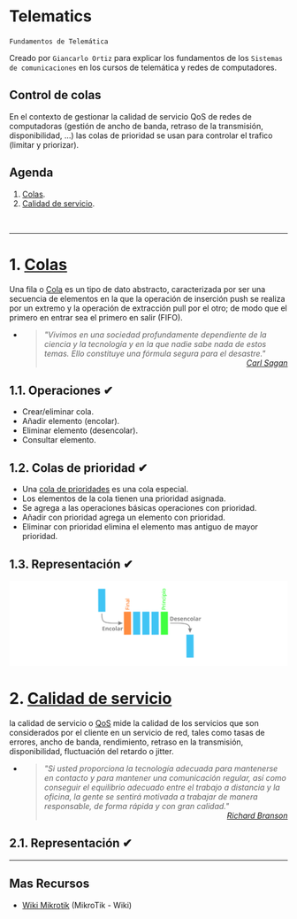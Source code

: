 # Telematics
<p><code>Fundamentos de Telemática</code></p>
<p>Creado por <code>Giancarlo Ortiz</code> para explicar los fundamentos de los <code>Sistemas de comunicaciones</code> en los cursos de telemática y redes de computadores.</p>

## Control de colas
En el contexto de gestionar la calidad de servicio QoS de redes de computadoras (gestión de ancho de banda, retraso de la transmisión, disponibilidad, ...) las colas de prioridad se usan para controlar el trafico (limitar y priorizar).


## Agenda
1. [Colas](#1-colas).
1. [Calidad de servicio](#2-calidad-de-servicio).

<br>

---
# 1. [Colas](#agenda)
Una fila o [Cola][1] es un tipo de dato abstracto, caracterizada por ser una secuencia de elementos en la que la operación de inserción push se realiza por un extremo y la operación de extracción pull por el otro; de modo que el primero en entrar sea el primero en salir (FIFO).

[1]:https://es.wikipedia.org/wiki/Cola_(inform%C3%A1tica)/

* ><i>"Vivimos en una sociedad profundamente dependiente de la ciencia y la tecnología y en la que nadie sabe nada de estos temas. Ello constituye una fórmula segura para el desastre."</i><br>
<cite style="display:block; text-align: right">[Carl Sagan](https://es.wikipedia.org/wiki/Carl_Sagan)</cite>

## 1.1. Operaciones ✔
* Crear/eliminar cola.
* Añadir elemento (encolar).
* Eliminar elemento (desencolar).
* Consultar elemento.

## 1.2. Colas de prioridad ✔
* Una [cola de prioridades][11_1] es una cola especial.
* Los elementos de la cola tienen una prioridad asignada.
* Se agrega a las operaciones básicas operaciones con prioridad. 
* Añadir con prioridad agrega un elemento con prioridad.
* Eliminar con prioridad elimina el elemento mas antiguo de mayor prioridad.

[11_1]:https://es.wikipedia.org/wiki/Cola_de_prioridades

## 1.3. Representación ✔

![Representación](../img/cola.svg "Cola")


# 2. [Calidad de servicio](#agenda)
la calidad de servicio o [QoS][2] mide la calidad de los servicios que son considerados por el cliente en un servicio de red, tales como tasas de errores, ancho de banda, rendimiento, retraso en la transmisión, disponibilidad, fluctuación del retardo o jitter.

[2]:https://es.wikipedia.org/wiki/Calidad_de_servicio

* ><i>"Si usted proporciona la tecnología adecuada para mantenerse en contacto y para mantener una comunicación regular, así como conseguir el equilibrio adecuado entre el trabajo a distancia y la oficina, la gente se sentirá motivada a trabajar de manera responsable, de forma rápida y con gran calidad."</i><br>
<cite style="display:block; text-align: right">[Richard Branson](https://es.wikipedia.org/wiki/Richard_Branson)</cite>

## 2.1. Representación ✔


---
## Mas Recursos
- [Wiki Mikrotik](https://wiki.mikrotik.com/wiki/Main_Page) (MikroTik - Wiki)